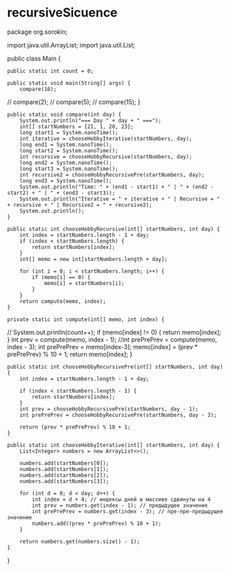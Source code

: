 # recursiveSicuence
package org.sorokin;

import java.util.ArrayList;
import java.util.List;

public class Main {

    public static int count = 0;

    public static void main(String[] args) {
        compare(10);
//        compare(2);
//        compare(5);
//        compare(15);
    }

    public static void compare(int day) {
        System.out.println("=== Day " + day + " ===");
        int[] startNumbers = {21, 1, 20, 23};
        long start1 = System.nanoTime();
        int iterative = chooseHobbyIterative(startNumbers, day);
        long end1 = System.nanoTime();
        long start2 = System.nanoTime();
        int recursive = chooseHobbyRecursive(startNumbers, day);
        long end2 = System.nanoTime();
        long start3 = System.nanoTime();
        int recursive2 = chooseHobbyRecursivePre(startNumbers, day);
        long end3 = System.nanoTime();
        System.out.println("Time: " + (end1 - start1) + " | " + (end2 - start2) + " | " + (end3 - start3));
        System.out.println("Iterative = " + iterative + " | Recursive = " + recursive + " | Recursive2 = " + recursive2);
        System.out.println();
    }

    public static int chooseHobbyRecursive(int[] startNumbers, int day) {
        int index = startNumbers.length - 1 + day;
        if (index < startNumbers.length) {
            return startNumbers[index];
        }
        int[] memo = new int[startNumbers.length + day];

        for (int i = 0; i < startNumbers.length; i++) {
            if (memo[i] == 0) {
                memo[i] = startNumbers[i];
            }
        }
        return compute(memo, index);
    }

    private static int compute(int[] memo, int index) {
//        System.out.println(count++);
        if (memo[index] != 0) {
            return memo[index];
        }
        int prev = compute(memo, index - 1);
        //int prePrePrev = compute(memo, index - 3);
        int prePrePrev = memo[index-3];
        memo[index] = (prev * prePrePrev) % 10 + 1;
        return memo[index];
    }

    public static int chooseHobbyRecursivePre(int[] startNumbers, int day) {
        int index = startNumbers.length - 1 + day;

        if (index < startNumbers.length - 1) {
            return startNumbers[index];
        }
        int prev = chooseHobbyRecursivePre(startNumbers, day - 1);
        int prePrePrev = chooseHobbyRecursivePre(startNumbers, day - 3);

        return (prev * prePrePrev) % 10 + 1;
    }

    public static int chooseHobbyIterative(int[] startNumbers, int day) {
        List<Integer> numbers = new ArrayList<>();

        numbers.add(startNumbers[0]);
        numbers.add(startNumbers[1]);
        numbers.add(startNumbers[2]);
        numbers.add(startNumbers[3]);

        for (int d = 0; d < day; d++) {
            int index = d + 4; // индексы дней в массиве сдвинуты на 4
            int prev = numbers.get(index - 1); // предыдущее значение
            int prePrePrev = numbers.get(index - 3); // пре-пре-предыдущее значение
            numbers.add((prev * prePrePrev) % 10 + 1);
        }

        return numbers.get(numbers.size() - 1);
    }
}
